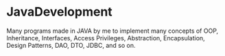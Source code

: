 # JavaDevelopment
Many programs made in JAVA by me to implement many concepts of OOP, Inheritance, Interfaces, Access Privileges, Abstraction, Encapsulation, Design Patterns, DAO, DTO, JDBC, and so on.

